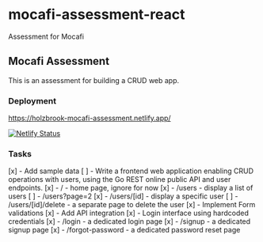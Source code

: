 # mocafi-assessment-react

Assessment for Mocafi

## Mocafi Assessment

This is an assessment for building a CRUD web app.

### Deployment

https://holzbrook-mocafi-assessment.netlify.app/

[![Netlify Status](https://api.netlify.com/api/v1/badges/be99b8e3-4b6d-4eea-93a3-e22258bb05bc/deploy-status)](https://app.netlify.com/sites/holzbrook-mocafi-assessment/deploys)

### Tasks

[x] - Add sample data
[ ] - Write a frontend web application enabling CRUD operations with users, using the Go REST online public API and user endpoints.
[x] - / - home page, ignore for now
[x] - /users - display a list of users
[ ] - /users?page=2
[x] - /users/[id] - display a specific user
[ ] - /users/[id]/delete - a separate page to delete the user
[x] - Implement Form validations
[x] - Add API integration
[x] - Login interface using hardcoded credentials
[x] - /login - a dedicated login page
[x] - /signup - a dedicated signup page
[x] - /forgot-password - a dedicated password reset page
